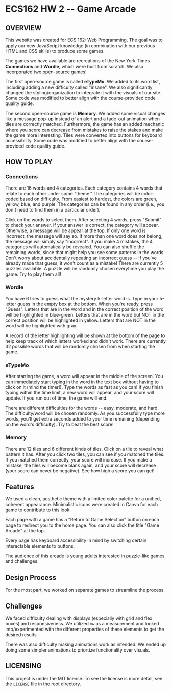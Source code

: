 # ECS162 HW 2 -- Game Arcade

## OVERVIEW
This website was created for ECS 162: Web Programming. The goal was to apply our new JavaScript knowledge (in combination with our previous HTML and CSS skills) to produce some games.

The games we have available are recreations of the New York Times **Connections** and **Wordle**, which were built from scratch. We also incorporated two open-source games! 

The first open-source game is called **eTypeMo**. We added to its word list, including adding a new difficulty called "insane". We also significantly changed the styling/organization to integrate it with the visuals of our site. Some code was modified to better align with the course-provided code quality guide.

The second open-source game is **Memory**. We added some visual changes like a message pop-up instead of an alert and a fade-out animation when tiles are correctly matched. Furthermore, the game has an added mechanic where you score can decrease from mistakes to raise the stakes and make the game more interesting. Tiles were converted into buttons for keyboard accessibility. Some code was modified to better align with the course-provided code quality guide.

## HOW TO PLAY
### Connections
There are 16 words and 4 categories. Each category contains 4 words that relate to each other under some "theme." The categories will be color-coded based on difficulty. From easiest to hardest, the colors are green, yellow, blue, and purple. The categories can be found in any order (i.e., you don't need to find them in a particular order). 

Click on the words to select them. After selecting 4 words, press "Submit" to check your answer. If your answer is correct, the category will appear. Otherwise, a message will be appear at the top. If only one word is incorrect, the message will say so. If more than one word does not belong, the message will simply say "incorrect". If you make 4 mistakes, the 4 categories will automatically be revealed. You can also shuffle the remaining words, since that might help you see some patterns in the words. Don't worry about accidentally repeating an incorrect guess -- if you've already made that guess, it won't count as a mistake! There are currently 5 puzzles available. A puzzle will be randomly chosen everytime you play the game. Try to play them all!

### Wordle
You have 6 tries to guess what the mystery 5-letter word is. Type in your 5-letter guess in the empty box at the bottom. When you're ready, press "Guess". Letters that are in the word and in the correct position of the word will be highlighted in blue-green.
Letters that are in the word but NOT in the correct position will be highlighted in yellow. Letters that are NOT in the word will be highlighted with gray.

A record of the letter highlighting will be shown at the bottom of the page to help keep track of which letters worked and didn't work. There are currently 32 possible words that will be randomly chosen from when starting the game.

### eTypeMo
After starting the game, a word will appear in the middle of the screen. You can immediately start typing in the word in the text box without having to click on it (mind the timer!). Type the words as fast as you can! If you finish typing within the time limit, a new word will appear, and your score will update.
If you run out of time, the game will end.

There are different difficulties for the words -- easy, moderate, and hard. The difficulty/word will be chosen randomly. As you successfully type more words,
you'll get extra seconds added to your time remaining (depending on the word's difficulty). Try to beat the best score!

### Memory
There are 12 tiles and 6 different kinds of tiles. Click on a tile to reveal what pattern it has. After you click two tiles, you can see if you matched the tiles. If you matched them correctly, your score will increase. If you make a mistake, the tiles will become blank again, and your score will decrease (your score can never be negative). See how high a score you can get!

## Features
We used a clean, aesthetic theme with a limited color palette for a unified, coherent appearance. Minimalistic icons were created in Canva for each game to contribute to this look.

Each page with a game has a "Return to Game Selection" button on each page to redirect you to the home page. You can also click the title "Game Arcade" at the top.

Every page has keyboard accessibility in mind by switching certain interactable elements to buttons.

The audience of this arcade is young adults interested in puzzle-like games and challenges.

## Design Process
For the most part, we worked on separate games to streamline the process.

## Challenges
We faced difficulty dealing with displays (especially with grid and flex boxes) and responsiveness. We utilized `vw` as a measurement and looked into/experimented with the different properties of these elements to get the desired results.

There was also difficulty making animations work as intended. We ended up doing some simpler animations to priortize functionality over visuals.

## LICENSING
This project is under the MIT license. To see the license is more detail, see the `LICENSE` file in the root directory.
